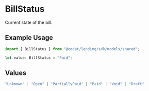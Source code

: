 # BillStatus

Current state of the bill.

## Example Usage

```typescript
import { BillStatus } from "@codat/lending/sdk/models/shared";

let value: BillStatus = "Paid";
```

## Values

```typescript
"Unknown" | "Open" | "PartiallyPaid" | "Paid" | "Void" | "Draft"
```